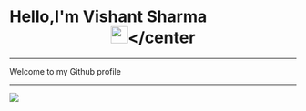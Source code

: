 # Hello,I'm Vishant Sharma <center><img src="https://raw.githubusercontent.com/MartinHeinz/MartinHeinz/master/wave.gif" width="30px"></center
<hr>

Welcome to my Github profile

<hr>

<img align="center" src="https://github-readme-stats.vercel.app/api/<CARD_TYPE>/?username=<USERNAME>&theme=<THEME_NAME>" />
